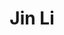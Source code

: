 ---
# Display name
title: Jin Li

# Full Name (for SEO)
first_name: Jin
last_name: Li

# Is this the primary user of the site?
superuser: true

# Role/position
# 这里写当前学历，入学年份和联合指导导师
# 例如：
# role: Ph.D. student '23
# role: Ph.D. student '23, co-supervise with Prof. [Hui Xiong](https://facultyprofiles.hkust-gz.edu.cn/faculty-personal-page/XIONG-Hui/xionghui)
role: Ph.D. Student '23, co-supervise with Prof. [Hui Xiong](https://facultyprofiles.hkust-gz.edu.cn/faculty-personal-page/XIONG-Hui/xionghui)

# Organizations/Affiliations
organizations:
  - name: AI Thrust, HKUST(GZ)
    url: https://ait.hkust-gz.edu.cn/

interests:
  - Graph Learning

education:
  courses:
    # 这里不用写在读学历
    - course: Master in Computer Science
      institution: Fuzhou University
    - course: B.Eng. in Computer Science
      institution: Fuzhou University

# Social/Academic Networking
# form "mailto:your-email@example.com" or "#contact" for contact widget.
# 这部分选填，如果不写，请在 link: 后面留空
social:
  - icon: envelope
    icon_pack: fas
    link: mailto:jslijin2015@outlook.com

# Organizational groups that you belong to (for People widget)
# 可选项： [Faculty, Ph.D. Students, MPhil Students, Research Assistants]
user_groups:
  - Ph.D. Students
---